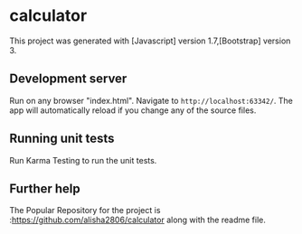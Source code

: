 # calculator

This project was generated with [Javascript] version 1.7,[Bootstrap] version 3.

## Development server

Run on any browser "index.html". Navigate to `http://localhost:63342/`. The app will automatically reload if you change any of the source files.

## Running unit tests

Run Karma Testing to run the unit tests.

## Further help
The Popular Repository for the project is :https://github.com/alisha2806/calculator along with the readme file.
